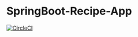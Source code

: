 # SpringBoot-Recipe-App

[![CircleCI](https://circleci.com/gh/terryliu1995/SpringBoot-Recipe-App/tree/master.svg?style=svg)](https://circleci.com/gh/terryliu1995/SpringBoot-Recipe-App/tree/master)